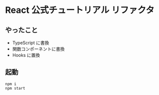 # React 公式チュートリアル リファクタ

## やったこと

- TypeScript に書換
- 関数コンポーネントに書換
- Hooks に置換

## 起動

```
npm i
npm start
```
